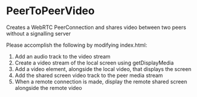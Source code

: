 # PeerToPeerVideo
Creates a WebRTC PeerConnection and shares video between two peers without a signalling server 

Please accomplish the following by modifying index.html:
1. Add an audio track to the video stream
2. Create a video stream of the local screen using getDisplayMedia
3. Add a video element, alongside the local video, that displays the screen
4. Add the shared screen video track to the peer media stream
5. When a remote connection is made, display the remote shared screen alongside the remote video
